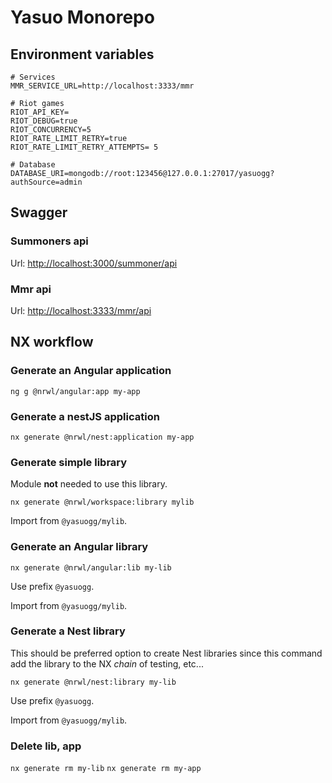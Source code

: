 # Yasuo Monorepo

## Environment variables
```env
# Services
MMR_SERVICE_URL=http://localhost:3333/mmr

# Riot games
RIOT_API_KEY=
RIOT_DEBUG=true
RIOT_CONCURRENCY=5
RIOT_RATE_LIMIT_RETRY=true
RIOT_RATE_LIMIT_RETRY_ATTEMPTS= 5

# Database
DATABASE_URI=mongodb://root:123456@127.0.0.1:27017/yasuogg?authSource=admin
```

## Swagger
### Summoners api
Url: [http://localhost:3000/summoner/api](http://localhost:3000/summoner/api)

### Mmr api
Url: [http://localhost:3333/mmr/api](http://localhost:3333/mmr/api)

## NX workflow

### Generate an Angular application

`ng g @nrwl/angular:app my-app`

### Generate a nestJS application

`nx generate @nrwl/nest:application my-app`

### Generate simple library

Module **not** needed to use this library.

`nx generate @nrwl/workspace:library mylib`

Import from `@yasuogg/mylib`.

### Generate an Angular library

`nx generate @nrwl/angular:lib my-lib`

Use prefix `@yasuogg`.

Import from `@yasuogg/mylib`.

### Generate a Nest library

This should be preferred option to create Nest libraries since this command add the library to the NX _chain_ of testing, etc...

`nx generate @nrwl/nest:library my-lib`

Use prefix `@yasuogg`.

Import from `@yasuogg/mylib`.

### Delete lib, app

`nx generate rm my-lib`
`nx generate rm my-app`
